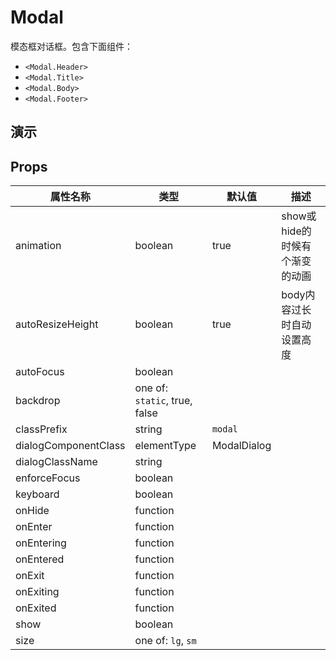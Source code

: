 # Modal [<i class="icon icon-edit2" ></i>](https://github.com/rsuite/rsuite.github.io/blob/master/src/components/modals/index.md)
模态框对话框。包含下面组件：
* `<Modal.Header>`
* `<Modal.Title>`
*  `<Modal.Body>`
* `<Modal.Footer>`

## 演示

<!--{demo}-->

## Props
属性名称                 | 类型                            | 默认值         | 描述
-------------------- | ----------------------------- | ----------- | ------
animation            | boolean                       | true        | show或hide的时候有个渐变的动画
autoResizeHeight     | boolean                       | true        | body内容过长时自动设置高度
autoFocus            | boolean                       |             |
backdrop             | one of: `static`, true, false |             |
classPrefix          | string                        | `modal`     |
dialogComponentClass | elementType                   | ModalDialog |
dialogClassName      | string                        |             |
enforceFocus         | boolean                       |             |
keyboard             | boolean                       |             |
onHide               | function                      |             |
onEnter              | function                      |             |
onEntering           | function                      |             |
onEntered            | function                      |             |
onExit               | function                      |             |
onExiting            | function                      |             |
onExited             | function                      |             |
show                 | boolean                       |             |
size                 | one of: `lg`, `sm`            |             |
